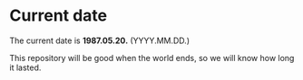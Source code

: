 # Current date

The current date is **1987.05.20.** (YYYY.MM.DD.)

This repository will be good when the world ends, so we will know how long it lasted.